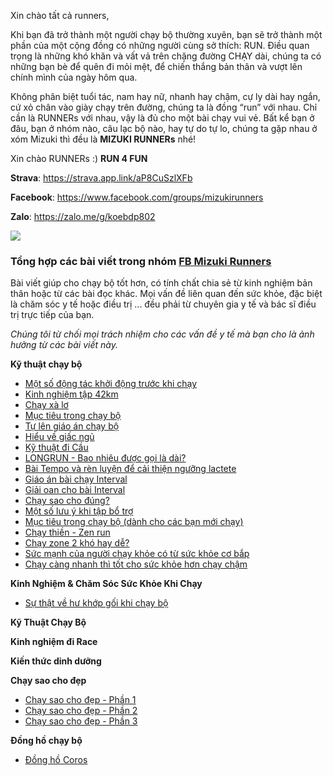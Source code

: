 


Xin chào tất cả runners,

Khi bạn đã trở thành một người chạy bộ thường xuyên, bạn sẽ trở thành một phần của một cộng đồng có những người cùng sở thích: RUN.
Điều quan trọng là những khó khăn và vất vả trên chặng đường CHẠY dài, chúng ta có những bạn bè để quên đi mỏi mệt, để chiến thắng bản thân và vượt lên chính mình của ngày hôm qua.

Không phân biệt tuổi tác, nam hay nữ, nhanh hay chậm, cự ly dài hay ngắn, cứ xỏ chân vào giày chạy trên đường, chúng ta là đồng “run” với nhau.
Chỉ cần là RUNNERs với nhau, vậy là đủ cho một bài chạy vui vẻ. Bất kể bạn ở đâu, bạn ở nhóm nào, câu lạc bộ nào, hay tự do tự lo, chúng ta gặp nhau ở xóm Mizuki thì đều là **MIZUKI RUNNERs** nhé! 

Xin chào RUNNERs :) **RUN 4 FUN**


**Strava**: https://strava.app.link/aP8CuSzlXFb

**Facebook**: https://www.facebook.com/groups/mizukirunners

**Zalo**: https://zalo.me/g/koebdp802

![](https://external.fsgn5-15.fna.fbcdn.net/emg1/v/t13/16827841211157243015?url=https%3A%2F%2Fqr.zalo.me%2Fsl%2F2%2F9c3806352564cf3a9675&fb_obo=1&utld=zalo.me&stp=c0.5000x0.5000f_dst-jpg_flffffff_p486x253_q75&_nc_eui2=AeEsSsw-LZBhs4MRsAomO90BLiPgzg9TCN0uI-DOD1MI3e_DnkrQPDeITHmJKTxD1RHdjtSzYaCNrCq6ofPH5rQu&ccb=13-1&oh=06_Q399Pa91z6SADOBL_VmX3fcnvADF8YV94qxf462f6bAoKQw&oe=66C5B756&_nc_sid=c2d28d)


### Tổng hợp các bài viết trong nhóm [FB Mizuki Runners](https://www.facebook.com/groups/mizukirunners/learning_content)

Bài viết giúp cho chạy bộ tốt hơn, có tính chất chia sẻ từ kinh nghiệm bản thân hoặc từ các bài đọc khác. Mọi vấn đề liên quan đến sức khỏe, đặc biệt là chăm sóc y tế hoặc điều trị ... đều phải từ chuyên gia y tế và bác sĩ điều trị trực tiếp của bạn. 

*Chúng tôi từ chối mọi trách nhiệm cho các vấn đề y tế mà bạn cho là ảnh hưởng từ các bài viết này.*

**Kỹ thuật chạy bộ**
- [Một số động tác khởi động trước khi chạy](guide/guide1_01.md)
- [Kinh nghiệm tập 42km](guide/guide1_02.md)
- [Chạy xà lơ](guide/guide1_03.md)
- [Mục tiêu trong chạy bộ](guide/guide1_04.md)
- [Tự lên giáo án chạy bộ](guide/guide1_05.md)
- [Hiểu về giấc ngủ](guide/guide1_06.md)
- [Kỹ thuật đi Cầu](guide/guide1_07.md)
- [LONGRUN - Bao nhiêu được gọi là dài?](guide/guide1_08.md)
- [Bài Tempo và rèn luyện để cải thiện ngưỡng lactete](guide/guide1_09.md)
- [Giáo án bài chạy Interval](guide/guide1_10.md)
- [Giải oan cho bài Interval](guide/guide1_11.md)
- [Chạy sao cho đúng?](guide/guide1_12.md)
- [Một số lưu ý khi tập bổ trợ](guide/guide1_13.md)
- [Mục tiêu trong chạy bộ (dành cho các bạn mới chạy)](guide/guide1_14.md)
- [Chạy thiền - Zen run](guide/guide1_15.md)
- [Chạy zone 2 khó hay dễ?](guide/guide1_16.md)
- [Sức mạnh của người chạy khỏe có từ sức khỏe cơ bắp](guide/guide1_17.md)
- [Chạy càng nhanh thì tốt cho sức khỏe hơn chạy chậm](guide/guide1_18.md)

**Kinh Nghiệm & Chăm Sóc Sức Khỏe Khi Chạy**

- [Sự thật về hư khớp gối khi chạy bộ](guide/guide2_03.md)

**Kỹ Thuật Chạy Bộ**

**Kinh nghiệm đi Race**

**Kiến thức dinh dưỡng**

**Chạy sao cho đẹp**
- [Chạy sao cho đẹp - Phần 1](guide/guide6_01.md)
- [Chạy sao cho đẹp - Phần 2](guide/guide6_02.md)
- [Chạy sao cho đẹp - Phần 3](guide/guide6_03.md)

**Đồng hồ chạy bộ**
- [Đồng hồ Coros](guide/guide7_01.md)
